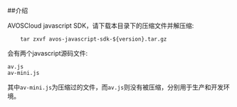 ##介绍

AVOSCloud javascript SDK，请下载本目录下的压缩文件并解压缩:

```
	tar zxvf avos-javascript-sdk-${version}.tar.gz
```

会有两个javascript源码文件:

```
av.js
av-mini.js
```

其中`av-mini.js`为压缩过的文件，而`av.js`则没有被压缩，分别用于生产和开发环境。
